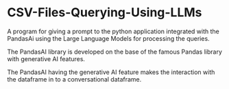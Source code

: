 # CSV-Files-Querying-Using-LLMs
A program for giving a prompt to the python application integrated with the PandasAi using the Large Language Models for processing the queries.

The PandasAI library is developed on the base of the famous Pandas library with generative AI features. 

The PandasAI having the generative AI feature makes the interaction with the dataframe in to a conversational dataframe. 

